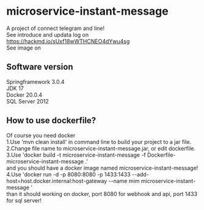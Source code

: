 # microservice-instant-message
A project of connect telegram and line!  
See introduce and updata log on https://hackmd.io/sUxf18wWTHCNEO4dYwu4sg  
See image on  
## Software version
Springframework 3.0.4  
JDK 17  
Docker 20.0.4  
SQL Server 2012
## How to use dockerfile?
Of course you need docker  
1.Use 'mvn clean install' in command line to build your project to a jar file.  
2.Change file name to microservice-instant-message.jar, or edit dockerfile.
3.Use 'docker build -t microservice-instant-message -f Dockerfile-microservice-instant-message .'  
and you should have a docker image named microservice-instant-message!  
4.Use 'docker run -d -p 8080:8080 -p 1433:1433 --add-host=host.docker.internal:host-gateway --name mim microservice-instant-message '    
than it should working on docker, port 8080 for webhook and api, port 1433 for sql server!
